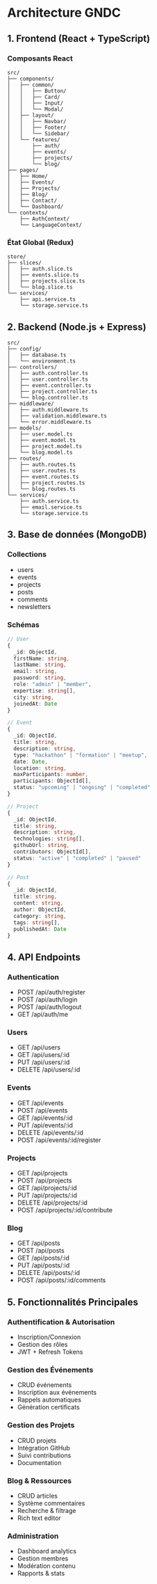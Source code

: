 # Architecture GNDC

## 1. Frontend (React + TypeScript)

### Composants React
```
src/
├── components/
│   ├── common/
│   │   ├── Button/
│   │   ├── Card/
│   │   ├── Input/
│   │   └── Modal/
│   ├── layout/
│   │   ├── Navbar/
│   │   ├── Footer/
│   │   └── Sidebar/
│   └── features/
│       ├── auth/
│       ├── events/
│       ├── projects/
│       └── blog/
├── pages/
│   ├── Home/
│   ├── Events/
│   ├── Projects/
│   ├── Blog/
│   ├── Contact/
│   └── Dashboard/
└── contexts/
    ├── AuthContext/
    └── LanguageContext/
```

### État Global (Redux)
```
store/
├── slices/
│   ├── auth.slice.ts
│   ├── events.slice.ts
│   ├── projects.slice.ts
│   └── blog.slice.ts
└── services/
    ├── api.service.ts
    └── storage.service.ts
```

## 2. Backend (Node.js + Express)

```
src/
├── config/
│   ├── database.ts
│   └── environment.ts
├── controllers/
│   ├── auth.controller.ts
│   ├── user.controller.ts
│   ├── event.controller.ts
│   ├── project.controller.ts
│   └── blog.controller.ts
├── middleware/
│   ├── auth.middleware.ts
│   ├── validation.middleware.ts
│   └── error.middleware.ts
├── models/
│   ├── user.model.ts
│   ├── event.model.ts
│   ├── project.model.ts
│   └── blog.model.ts
├── routes/
│   ├── auth.routes.ts
│   ├── user.routes.ts
│   ├── event.routes.ts
│   ├── project.routes.ts
│   └── blog.routes.ts
└── services/
    ├── auth.service.ts
    ├── email.service.ts
    └── storage.service.ts
```

## 3. Base de données (MongoDB)

### Collections
- users
- events
- projects
- posts
- comments
- newsletters

### Schémas

```typescript
// User
{
  _id: ObjectId,
  firstName: string,
  lastName: string,
  email: string,
  password: string,
  role: "admin" | "member",
  expertise: string[],
  city: string,
  joinedAt: Date
}

// Event
{
  _id: ObjectId,
  title: string,
  description: string,
  type: "hackathon" | "formation" | "meetup",
  date: Date,
  location: string,
  maxParticipants: number,
  participants: ObjectId[],
  status: "upcoming" | "ongoing" | "completed"
}

// Project
{
  _id: ObjectId,
  title: string,
  description: string,
  technologies: string[],
  githubUrl: string,
  contributors: ObjectId[],
  status: "active" | "completed" | "paused"
}

// Post
{
  _id: ObjectId,
  title: string,
  content: string,
  author: ObjectId,
  category: string,
  tags: string[],
  publishedAt: Date
}
```

## 4. API Endpoints

### Authentication
- POST /api/auth/register
- POST /api/auth/login
- POST /api/auth/logout
- GET /api/auth/me

### Users
- GET /api/users
- GET /api/users/:id
- PUT /api/users/:id
- DELETE /api/users/:id

### Events
- GET /api/events
- POST /api/events
- GET /api/events/:id
- PUT /api/events/:id
- DELETE /api/events/:id
- POST /api/events/:id/register

### Projects
- GET /api/projects
- POST /api/projects
- GET /api/projects/:id
- PUT /api/projects/:id
- DELETE /api/projects/:id
- POST /api/projects/:id/contribute

### Blog
- GET /api/posts
- POST /api/posts
- GET /api/posts/:id
- PUT /api/posts/:id
- DELETE /api/posts/:id
- POST /api/posts/:id/comments

## 5. Fonctionnalités Principales

### Authentification & Autorisation
- Inscription/Connexion
- Gestion des rôles
- JWT + Refresh Tokens

### Gestion des Événements
- CRUD événements
- Inscription aux événements
- Rappels automatiques
- Génération certificats

### Gestion des Projets
- CRUD projets
- Intégration GitHub
- Suivi contributions
- Documentation

### Blog & Ressources
- CRUD articles
- Système commentaires
- Recherche & filtrage
- Rich text editor

### Administration
- Dashboard analytics
- Gestion membres
- Modération contenu
- Rapports & stats